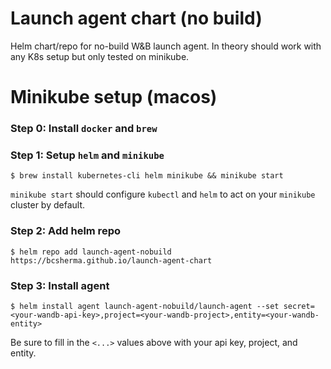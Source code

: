 # Launch agent chart (no build)
Helm chart/repo for no-build W&B launch agent. In theory should work with any K8s setup but only tested on minikube.

# Minikube setup (macos)

### Step 0: Install `docker` and `brew`

### Step 1: Setup `helm` and `minikube`

```
$ brew install kubernetes-cli helm minikube && minikube start
```

`minikube start` should configure `kubectl` and `helm` to act on your `minikube` cluster by default.

### Step 2: Add helm repo

```
$ helm repo add launch-agent-nobuild https://bcsherma.github.io/launch-agent-chart
```

### Step 3: Install agent 

```
$ helm install agent launch-agent-nobuild/launch-agent --set secret=<your-wandb-api-key>,project=<your-wandb-project>,entity=<your-wandb-entity>
```

Be sure to fill in the `<...>` values above with your api key, project, and entity.
